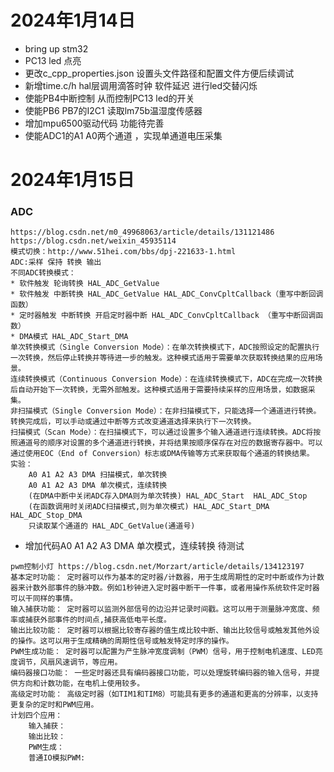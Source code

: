 # 2024年1月14日
* bring up stm32 
* PC13 led 点亮
* 更改c_cpp_properties.json 设置头文件路径和配置文件方便后续调试
* 新增time.c/h hal层调用滴答时钟 软件延迟 进行led交替闪烁
* 使能PB4中断控制 从而控制PC13 led的开关
* 使能PB6 PB7的I2C1 读取lm75b温湿度传感器
* 增加mpu6500驱动代码 功能待完善
* 使能ADC1的A1 A0两个通道 ，实现单通道电压采集
# 2024年1月15日
### ADC
~~~
https://blog.csdn.net/m0_49968063/article/details/131121486
https://blog.csdn.net/weixin_45935114
模式切换：http://www.51hei.com/bbs/dpj-221633-1.html
ADC:采样 保持 转换 输出
不同ADC转换模式：
* 软件触发 轮询转换 HAL_ADC_GetValue
* 软件触发 中断转换 HAL_ADC_GetValue HAL_ADC_ConvCpltCallback（重写中断回调函数）
* 定时器触发 中断转换 开启定时器中断 HAL_ADC_ConvCpltCallback （重写中断回调函数）
* DMA模式 HAL_ADC_Start_DMA
单次转换模式（Single Conversion Mode）：在单次转换模式下，ADC按照设定的配置执行一次转换，然后停止转换并等待进一步的触发。这种模式适用于需要单次获取转换结果的应用场景。
连续转换模式（Continuous Conversion Mode）：在连续转换模式下，ADC在完成一次转换后自动开始下一次转换，无需外部触发。这种模式适用于需要持续采样的应用场景，如数据采集。
非扫描模式（Single Conversion Mode）：在非扫描模式下，只能选择一个通道进行转换。转换完成后，可以手动或通过中断等方式改变通道选择来执行下一次转换。
扫描模式（Scan Mode）：在扫描模式下，可以通过设置多个输入通道进行连续转换。ADC将按照通道号的顺序对设置的多个通道进行转换，并将结果按顺序保存在对应的数据寄存器中。可以通过使用EOC（End of Conversion）标志或DMA传输等方式来获取每个通道的转换结果。
实验：
    A0 A1 A2 A3 DMA 扫描模式，单次转换
    A0 A1 A2 A3 DMA 单次模式，连续转换
    (在DMA中断中关闭ADC存入DMA则为单次转换) HAL_ADC_Start  HAL_ADC_Stop
    (在函数调用时关闭ADC扫描模式,则为单次模式) HAL_ADC_Start_DMA HAL_ADC_Stop_DMA
    只读取某个通道的 HAL_ADC_GetValue(通道号)
~~~
* 增加代码A0 A1 A2 A3 DMA 单次模式，连续转换 待测试
~~~
pwm控制小灯 https://blog.csdn.net/Morzart/article/details/134123197
基本定时功能： 定时器可以作为基本的定时器/计数器，用于生成周期性的定时中断或作为计数器来计数外部事件的脉冲数。例如1秒钟进入定时器中断干一件事，或者用操作系统软件定时器可以干同样的事情。
输入捕获功能： 定时器可以监测外部信号的边沿并记录时间戳。这可以用于测量脉冲宽度、频率或捕获外部事件的时间点,捕获高低电平长度。
输出比较功能： 定时器可以根据比较寄存器的值生成比较中断、输出比较信号或触发其他外设的操作。这可以用于生成精确的周期性信号或触发特定时序的操作。
PWM生成功能： 定时器可以配置为产生脉冲宽度调制（PWM）信号，用于控制电机速度、LED亮度调节，风扇风速调节，等应用。
编码器接口功能： 一些定时器还具有编码器接口功能，可以处理旋转编码器的输入信号，并提供方向和计数功能，在电机上使用较多。
高级定时功能： 高级定时器（如TIM1和TIM8）可能具有更多的通道和更高的分辨率，以支持更复杂的定时和PWM应用。
计划四个应用：
    输入捕获：
    输出比较：
    PWM生成：
    普通IO模拟PWM:
~~~
  